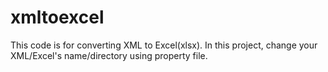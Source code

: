 # xmltoexcel


This code is for converting XML to Excel(xlsx).
In this project, change your XML/Excel's name/directory using property file.



      
      
    
			
